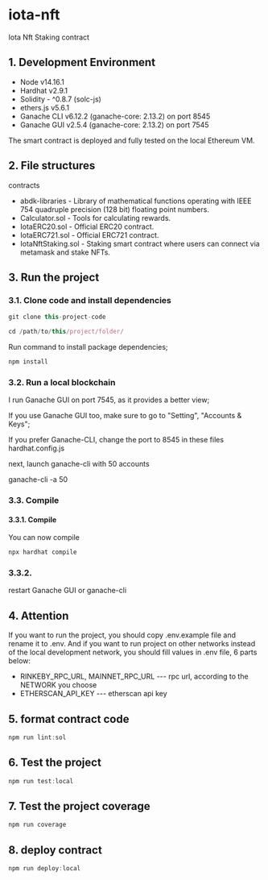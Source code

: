 # iota-nft

Iota Nft Staking contract

## 1. Development Environment

- Node v14.16.1
- Hardhat v2.9.1
- Solidity - ^0.8.7 (solc-js)
- ethers.js v5.6.1
- Ganache CLI v6.12.2 (ganache-core: 2.13.2) on port 8545
- Ganache GUI v2.5.4 (ganache-core: 2.13.2) on port 7545

The smart contract is deployed and fully tested on the local Ethereum VM.

## 2. File structures

contracts

- abdk-libraries - Library of mathematical functions operating with IEEE 754 quadruple precision (128 bit) floating point numbers.
- Calculator.sol - Tools for calculating rewards.
- IotaERC20.sol -  Official ERC20 contract.
- IotaERC721.sol - Official ERC721 contract.
- IotaNftStaking.sol - Staking smart contract where users can connect via metamask and stake NFTs.

## 3. Run the project

### 3.1. Clone code and install dependencies

```javascript
git clone this-project-code
```

```javascript
cd /path/to/this/project/folder/
```

Run command to install package dependencies;

```javascript
npm install
```

### 3.2. Run a local blockchain

I run Ganache GUI on port 7545, as it provides a better view;

If you use Ganache GUI too, make sure to go to "Setting", "Accounts & Keys";

If you prefer Ganache-CLI, change the port to 8545 in these files
hardhat.config.js

next, launch ganache-cli with 50 accounts

ganache-cli -a 50

### 3.3. Compile 

#### 3.3.1. Compile
You can now compile

```javascript
npx hardhat compile
```
### 3.3.2.
restart Ganache GUI or ganache-cli

## 4. Attention
If you want to run the project, you should copy .env.example file and rename it to .env. And if you want to run project on other networks instead of the local development network, you should fill values in .env file, 6 parts below:

- RINKEBY_RPC_URL, MAINNET_RPC_URL --- rpc url, according to the NETWORK you choose
- ETHERSCAN_API_KEY --- etherscan api key


## 5. format contract code

```javascript
npm run lint:sol
```
## 6. Test the project

```javascript
npm run test:local
```
## 7. Test the project coverage
```javascript
npm run coverage
```
## 8. deploy contract 
```javascript
npm run deploy:local
```
